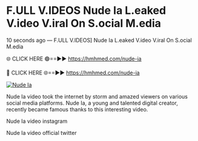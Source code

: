 # F.ULL V.IDEOS Nude Ia L.eaked V.ideo V.iral On S.ocial M.edia

10 seconds ago — F.ULL V.IDEOS] Nude Ia L.eaked V.ideo V.iral On S.ocial M.edia

🌐 CLICK HERE 🟢==►► https://hmhmed.com/nude-ia

🔴 CLICK HERE 🌐==►► https://hmhmed.com/nude-ia

[![Nude Ia](https://i.imgur.com/dJHk4Zq.gif)](https://hmhmed.com/nude-ia)

Nude Ia video took the internet by storm and amazed viewers on various social media platforms. Nude Ia, a young and talented digital creator, recently became famous thanks to this interesting video.

Nude Ia video instagram

Nude Ia video official twitter